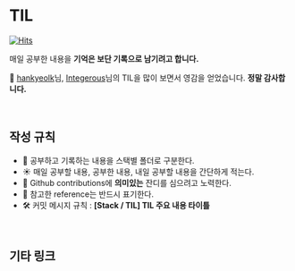 # TIL

[![Hits](https://hits.seeyoufarm.com/api/count/incr/badge.svg?url=https%3A%2F%2Fgithub.com%2Fhankyeolk%2FTIL&count_bg=%23C040F4&title_bg=%23FF7676&icon=mediafire.svg&icon_color=%23E7E7E7&title=TIL+hits&edge_flat=false)](https://hits.seeyoufarm.com)<br />

매일 공부한 내용을 **기억은 보단 기록으로 남기려고 합니다.** 

🤩 [hankyeolk](https://github.com/hankyeolk/TIL)님, [Integerous](https://github.com/Integerous/TIL)님의 TIL을 많이 보면서 영감을 얻었습니다. **정말 감사합니다.**

<br />

## 작성 규칙

- 📂 공부하고 기록하는 내용을 스택별 폴더로 구분한다.
- ☀️ 매일 공부할 내용, 공부한 내용, 내일 공부할 내용을 간단하게 적는다.
- 🚨 Github contributions에 **의미있는** 잔디를 심으려고 노력한다.
- 🔖 참고한 reference는 반드시 표기한다.
- 🛠 커밋 메시지 규칙 : **[Stack / TIL] TIL 주요 내용 타이틀**

<br />

## 기타 링크
